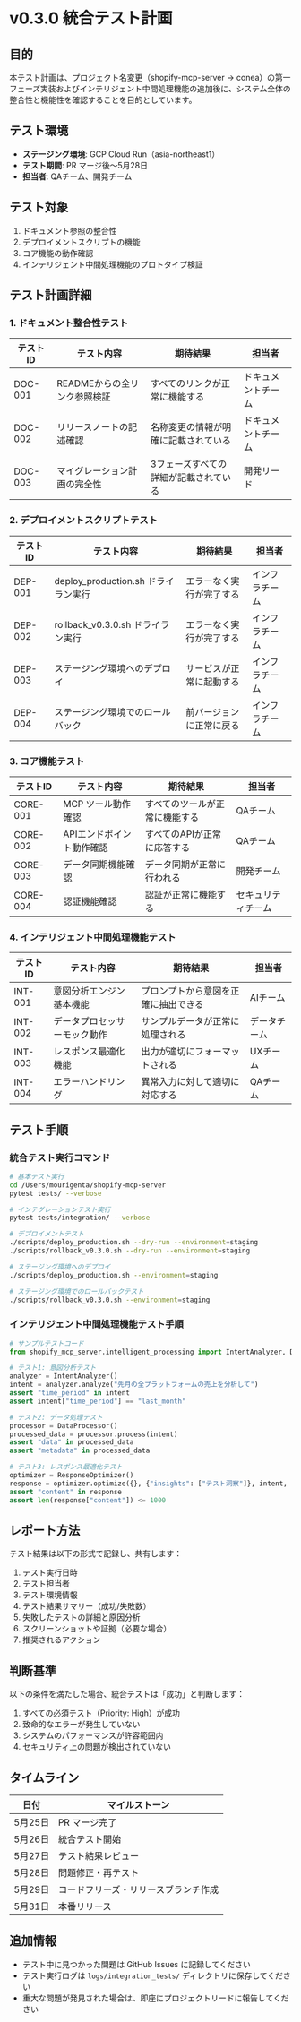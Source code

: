 # v0.3.0 統合テスト計画

## 目的

本テスト計画は、プロジェクト名変更（shopify-mcp-server → conea）の第一フェーズ実装およびインテリジェント中間処理機能の追加後に、システム全体の整合性と機能性を確認することを目的としています。

## テスト環境

- **ステージング環境**: GCP Cloud Run（asia-northeast1）
- **テスト期間**: PR マージ後〜5月28日
- **担当者**: QAチーム、開発チーム

## テスト対象

1. ドキュメント参照の整合性
2. デプロイメントスクリプトの機能
3. コア機能の動作確認
4. インテリジェント中間処理機能のプロトタイプ検証

## テスト計画詳細

### 1. ドキュメント整合性テスト

| テストID | テスト内容 | 期待結果 | 担当者 |
|---------|----------|----------|-------|
| DOC-001 | READMEからの全リンク参照検証 | すべてのリンクが正常に機能する | ドキュメントチーム |
| DOC-002 | リリースノートの記述確認 | 名称変更の情報が明確に記載されている | ドキュメントチーム |
| DOC-003 | マイグレーション計画の完全性 | 3フェーズすべての詳細が記載されている | 開発リード |

### 2. デプロイメントスクリプトテスト

| テストID | テスト内容 | 期待結果 | 担当者 |
|---------|----------|----------|-------|
| DEP-001 | deploy_production.sh ドライラン実行 | エラーなく実行が完了する | インフラチーム |
| DEP-002 | rollback_v0.3.0.sh ドライラン実行 | エラーなく実行が完了する | インフラチーム |
| DEP-003 | ステージング環境へのデプロイ | サービスが正常に起動する | インフラチーム |
| DEP-004 | ステージング環境でのロールバック | 前バージョンに正常に戻る | インフラチーム |

### 3. コア機能テスト

| テストID | テスト内容 | 期待結果 | 担当者 |
|---------|----------|----------|-------|
| CORE-001 | MCP ツール動作確認 | すべてのツールが正常に機能する | QAチーム |
| CORE-002 | APIエンドポイント動作確認 | すべてのAPIが正常に応答する | QAチーム |
| CORE-003 | データ同期機能確認 | データ同期が正常に行われる | 開発チーム |
| CORE-004 | 認証機能確認 | 認証が正常に機能する | セキュリティチーム |

### 4. インテリジェント中間処理機能テスト

| テストID | テスト内容 | 期待結果 | 担当者 |
|---------|----------|----------|-------|
| INT-001 | 意図分析エンジン基本機能 | プロンプトから意図を正確に抽出できる | AIチーム |
| INT-002 | データプロセッサーモック動作 | サンプルデータが正常に処理される | データチーム |
| INT-003 | レスポンス最適化機能 | 出力が適切にフォーマットされる | UXチーム |
| INT-004 | エラーハンドリング | 異常入力に対して適切に対応する | QAチーム |

## テスト手順

### 統合テスト実行コマンド

```bash
# 基本テスト実行
cd /Users/mourigenta/shopify-mcp-server
pytest tests/ --verbose

# インテグレーションテスト実行
pytest tests/integration/ --verbose

# デプロイメントテスト
./scripts/deploy_production.sh --dry-run --environment=staging
./scripts/rollback_v0.3.0.sh --dry-run --environment=staging

# ステージング環境へのデプロイ
./scripts/deploy_production.sh --environment=staging

# ステージング環境でのロールバックテスト
./scripts/rollback_v0.3.0.sh --environment=staging
```

### インテリジェント中間処理機能テスト手順

```python
# サンプルテストコード
from shopify_mcp_server.intelligent_processing import IntentAnalyzer, DataProcessor, ResponseOptimizer

# テスト1: 意図分析テスト
analyzer = IntentAnalyzer()
intent = analyzer.analyze("先月の全プラットフォームの売上を分析して")
assert "time_period" in intent
assert intent["time_period"] == "last_month"

# テスト2: データ処理テスト
processor = DataProcessor()
processed_data = processor.process(intent)
assert "data" in processed_data
assert "metadata" in processed_data

# テスト3: レスポンス最適化テスト
optimizer = ResponseOptimizer()
response = optimizer.optimize({}, {"insights": ["テスト洞察"]}, intent, 1000)
assert "content" in response
assert len(response["content"]) <= 1000
```

## レポート方法

テスト結果は以下の形式で記録し、共有します：

1. テスト実行日時
2. テスト担当者
3. テスト環境情報
4. テスト結果サマリー（成功/失敗数）
5. 失敗したテストの詳細と原因分析
6. スクリーンショットや証拠（必要な場合）
7. 推奨されるアクション

## 判断基準

以下の条件を満たした場合、統合テストは「成功」と判断します：

1. すべての必須テスト（Priority: High）が成功
2. 致命的なエラーが発生していない
3. システムのパフォーマンスが許容範囲内
4. セキュリティ上の問題が検出されていない

## タイムライン

| 日付 | マイルストーン |
|-----|-------------|
| 5月25日 | PR マージ完了 |
| 5月26日 | 統合テスト開始 |
| 5月27日 | テスト結果レビュー |
| 5月28日 | 問題修正・再テスト |
| 5月29日 | コードフリーズ・リリースブランチ作成 |
| 5月31日 | 本番リリース |

## 追加情報

- テスト中に見つかった問題は GitHub Issues に記録してください
- テスト実行ログは `logs/integration_tests/` ディレクトリに保存してください
- 重大な問題が発見された場合は、即座にプロジェクトリードに報告してください